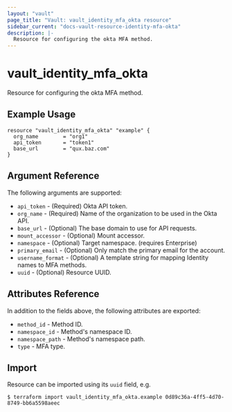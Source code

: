 ```yaml
---
layout: "vault"
page_title: "Vault: vault_identity_mfa_okta resource"
sidebar_current: "docs-vault-resource-identity-mfa-okta"
description: |-
  Resource for configuring the okta MFA method.
---
```


# vault_identity_mfa_okta

Resource for configuring the okta MFA method.

## Example Usage


```hcl
resource "vault_identity_mfa_okta" "example" {
  org_name        = "org1"
  api_token       = "token1"
  base_url        = "qux.baz.com"
}
```
## Argument Reference

The following arguments are supported:

* `api_token` - (Required) Okta API token.
* `org_name` - (Required) Name of the organization to be used in the Okta API.
* `base_url` - (Optional) The base domain to use for API requests.
* `mount_accessor` - (Optional) Mount accessor.
* `namespace` - (Optional) Target namespace. (requires Enterprise)
* `primary_email` - (Optional) Only match the primary email for the account.
* `username_format` - (Optional) A template string for mapping Identity names to MFA methods.
* `uuid` - (Optional) Resource UUID.

## Attributes Reference


In addition to the fields above, the following attributes are exported:

* `method_id` - Method ID.
* `namespace_id` - Method's namespace ID.
* `namespace_path` - Method's namespace path.
* `type` - MFA type.

## Import

Resource can be imported using its `uuid` field, e.g.

```
$ terraform import vault_identity_mfa_okta.example 0d89c36a-4ff5-4d70-8749-bb6a5598aeec
```
